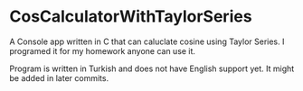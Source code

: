 # CosCalculatorWithTaylorSeries
A Console app written in C that can caluclate cosine using Taylor Series. I programed it for my homework anyone can use it.

Program is written in Turkish and does not have English support yet.
It might be added in later commits.
